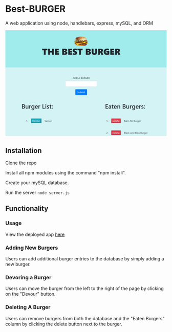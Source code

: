 # Best-BURGER


A web application using node, handlebars, express, mySQL, and ORM

![image of Best-Burger](./public/img/bestBurger.jpg)

## Installation

Clone the repo

Install all npm modules using the command "npm install".

Create your mySQL database.

Run the server ```node server.js```

## Functionality

### Usage

 View the deployed app [here](https://the-best-burger.herokuapp.com)

### Adding New Burgers
Users can add additional burger entries to the database by simply adding a new burger.

### Devoring a Burger
Users can move the burger from the left to the right of the page by clicking on the "Devour" button.

### Deleting A Burger
Users can remove burgers from both the database and the "Eaten Burgers" column by clicking the delete button next to the burger. 






